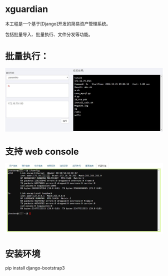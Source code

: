 # xguardian
本工程是一个基于[Django]开发的简易资产管理系统。

包括批量导入、批量执行、文件分发等功能。

# 批量执行：
![screenshot](static/images/lotEXE.jpg)

# 支持 web console
![screenshot](static/images/console.jpg)

# 安装环境
pip install django-bootstrap3